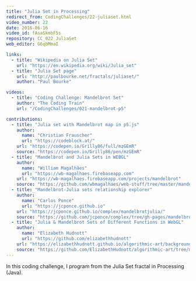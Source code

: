 ```yaml
---
title: "Julia Set in Processing"
redirect_from: CodingChallenges/22-juliaset.html
video_number: 22
date: 2016-06-16
video_id: fAsaSkmbF5s
repository: CC_022_JuliaSet
web_editor: G6qbMmaI

links:
  - title: "Wikipedia on Julia Set"
    url: "https://en.wikipedia.org/wiki/Julia_set"
  - title: "Julia Set page"
    url: "http://paulbourke.net/fractals/juliaset/"
    author: "Paul Bourke"

videos:
  - title: "Coding Challenge: Mandelbrot Set"
    author: "The Coding Train"
    url: "/CodingChallenges/021-mandelbrot-p5"

contributions:
  - title: "Julia set with Mandelbrot map in p5.js"
    author:
      name: "Christian Frauscher"
      url: "https://codeblock.at/"
    url: "https://codepen.io/Grilly86/full/mzGEmR"
    source: "https://codepen.io/Grilly86/pen/mzGEmR"
  - title: "Mandelbrot and Julia Sets in WEBGL"
    author:
      name: "William Magalhães"
      url: "https://wb-magalhaes.firebaseapp.com"
    url: "https://wb-magalhaes.firebaseapp.com/projects/mandelbrot"
    source: "https://github.com/wbmagalhaes/web-stuff/tree/master/mandelbrot"
  - title: "Mandelbrot-Julia sets relationship explorer"
    author:
      name: "Carlos Ponce"
      url: "https://jcponce.github.io"
    url: "https://jcponce.github.io/complex/mandelbrotjulia/"
    source: "https://github.com/jcponce/complex/tree/gh-pages/mandelbrotjulia"
  - title: "Julia & Mandelbrot Sets of Different Functions in WebGL"
    author:
      name: "Elizabeth Hudnott"
      url: "https://github.com/elizabethhudnott"
    url: "https://elizabethhudnott.github.io/algorithmic-art/background/?gen=julia-set"
    source: "https://github.com/ElizabethHudnott/algorithmic-art/tree/master/background"
---
```


In this coding challenge, I program from the Julia Set fractal in Processing (Java).
